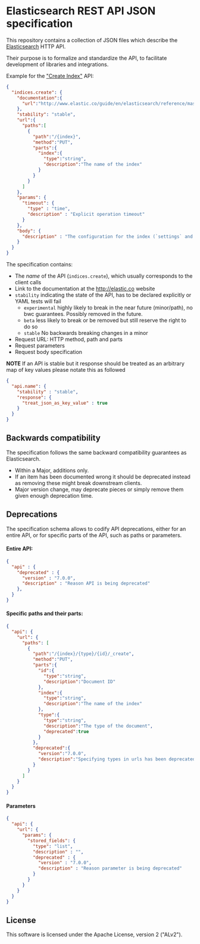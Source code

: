 # Elasticsearch REST API JSON specification

This repository contains a collection of JSON files which describe the [Elasticsearch](http://elastic.co) HTTP API.

Their purpose is to formalize and standardize the API, to facilitate development of libraries and integrations.

Example for the ["Create Index"](http://www.elastic.co/guide/en/elasticsearch/reference/master/indices-create-index.html) API:

```json
{
  "indices.create": {
    "documentation":{
      "url":"http://www.elastic.co/guide/en/elasticsearch/reference/master/indices-create-index.html"
    },
    "stability": "stable",
    "url":{
      "paths":[
        {
          "path":"/{index}",
          "method":"PUT",
          "parts":{
            "index":{
              "type":"string",
              "description":"The name of the index"
            }
          }
        }
      ]
    },
    "params": {
      "timeout": {
        "type" : "time",
        "description" : "Explicit operation timeout"
      }
    },
    "body": {
      "description" : "The configuration for the index (`settings` and `mappings`)"
    }
  }
}
```

The specification contains:

* The _name_ of the API (`indices.create`), which usually corresponds to the client calls
* Link to the documentation at the <http://elastic.co> website
* `stability` indicating the state of the API, has to be declared explicitly or YAML tests will fail
    * `experimental` highly likely to break in the near future (minor/path), no bwc guarantees.
    Possibly removed in the future.
    * `beta` less likely to break or be removed but still reserve the right to do so
    * `stable` No backwards breaking changes in a minor
* Request URL: HTTP method, path and parts
* Request parameters
* Request body specification

**NOTE**
If an API is stable but it response should be treated as an arbitrary map of key values please notate this as followed

```json
{
  "api.name": {
    "stability" : "stable",
    "response": {
      "treat_json_as_key_value" : true
    }
  }
}
```

## Backwards compatibility

The specification follows the same backward compatibility guarantees as Elasticsearch.

- Within a Major, additions only.
- If an item has been documented wrong it should be deprecated instead as removing these might break downstream clients.
- Major version change, may deprecate pieces or simply remove them given enough deprecation time.

## Deprecations

The specification schema allows to codify API deprecations, either for an entire API, or for specific parts of the API, such as paths or parameters.

#### Entire API:

```json
{
  "api" : {
    "deprecated" : {
      "version" : "7.0.0",
      "description" : "Reason API is being deprecated"
    },
  }
}
```

#### Specific paths and their parts:

```json
{
  "api": {
    "url": {
      "paths": [
        {
          "path":"/{index}/{type}/{id}/_create",
          "method":"PUT",
          "parts":{
            "id":{
              "type":"string",
              "description":"Document ID"
            },
            "index":{
              "type":"string",
              "description":"The name of the index"
            },
            "type":{
              "type":"string",
              "description":"The type of the document",
              "deprecated":true
            }
          },
          "deprecated":{
            "version":"7.0.0",
            "description":"Specifying types in urls has been deprecated"
          }
        }
      ]
    }
  }
}
```

#### Parameters

```json
{
  "api": {
    "url": {
      "params": {
        "stored_fields": {
          "type": "list",
          "description" : "",
          "deprecated" : {
            "version" : "7.0.0",
            "description" : "Reason parameter is being deprecated"
          }
        }
      }
    }
  }
}
```

## License

This software is licensed under the Apache License, version 2 ("ALv2").
